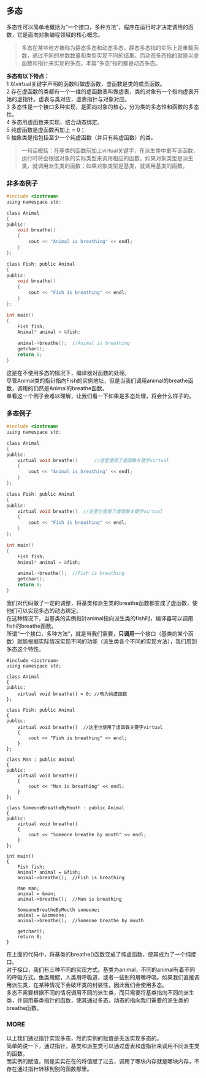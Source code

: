## 多态
多态性可以简单地概括为“一个接口，多种方法”，程序在运行时才决定调用的函数，它是面向对象编程领域的核心概念。   
> 多态在某些地方被称为静态多态和动态多态，静态多态指的实际上是重载函数，通过不同的参数数量和类型实现不同的结果。而动态多态指的就是以虚函数和指针来实现的多态。本篇“多态”指的都是动态多态。   
   
**多态有以下特点：**  
1 以virtual关键字声明的函数叫做虚函数，虚函数是类的成员函数。  
2 存在虚函数的类都有一个一维的虚函数表叫做虚表，类的对象有一个指向虚表开始的虚指针。虚表与类对应，虚表指针与对象对应。  
3 多态性是一个接口多种实现，是面向对象的核心，分为类的多态性和函数的多态性。  
4 多态用虚函数来实现，结合动态绑定。  
5 纯虚函数是虚函数再加上 = 0；  
6 抽象类是指包括至少一个纯虚函数（并只有纯虚函数）的类。   
> 一句话概括：在基类的函数前加上virtual关键字，在派生类中重写该函数，运行时将会根据对象的实际类型来调用相应的函数。如果对象类型是派生类，就调用派生类的函数；如果对象类型是基类，就调用基类的函数。   
### 非多态例子
```c
#include <iostream>       
using namespace std;    

class Animal   
{   
public:   
	void breathe()   
	{    
		cout << "Animal is breathing" << endl;    
	}   
};   

class Fish: public Animal   
{   
public:   
	void breathe()   
	{   
		cout << "Fish is breathing" << endl;   
	}    
};   

int main()   
{   
	Fish fish;    
	Animal* animal = &fish;   

	animal->breathe();	//Animal is breathing   
	getchar();   
	return 0;   
}   
```
这是在不使用多态的情况下，编译器对函数的处理。   
尽管Animal类的指针指向Fish的实例地址，但是当我们调用animal的breathe函数，调用的仍然是Animal的breathe函数。  
单看这一个例子会难以理解，让我们看一下如果是多态处理，将会什么样子的。   
### 多态例子
```c
#include <iostream>     
using namespace std;   

class Animal   
{  
public:    
	virtual void breathe()		//这里使用了虚函数关键字virtual    
	{   
		cout << "Animal is breathing" << endl;   
	}   
};    

class Fish: public Animal 
{   
public:    
	virtual void breathe()	//这里也使用了虚函数关键字virtual   
	{   
		cout << "Fish is breathing" << endl;   
	}   
};  

int main()   
{   
	Fish fish;  
	Animal* animal = &fish;   

	animal->breathe();	//Fish is breathing   
	getchar();  
	return 0;    
}
```   
我们对代码做了一定的调整，将基类和派生类的breathe函数都变成了虚函数，使他们可以实现多态的动态绑定。   
在这种情况下，当基类的实例指针animal指向派生类的fish时，编译器可以调用fish的breathe函数。   
所谓“一个接口，多种方法”，就是当我们需要，**只调用**一个接口（基类的某个函数）就能根据实际情况实现不同的功能（派生类各个不同的实现方法），我们用到多态这个特性。   
```
#include <iostream>     
using namespace std;   

class Animal   
{   
public:   
	virtual void breathe() = 0;	//改为纯虚函数    
};   

class Fish: public Animal   
{   
public:     
	virtual void breathe()	//这里也使用了虚函数关键字virtual   
	{   
		cout << "Fish is breathing" << endl;   
	}   
};    

class Man : public Animal   
{   
public:   
	virtual void breathe()   
	{   
		cout << "Man is breathing" << endl;    
	}   
};    

class SomeoneBreatheByMouth : public Animal   
{   
public:   
	virtual void breathe()   
	{   
		cout << "Someone breathe by mouth" << endl;   
	}   
};   

int main()      
{      
	Fish fish;      
	Animal* animal = &fish;      
	animal->breathe();	//Fish is breathing      

	Man man;      
	animal = &man;            
	animal->breathe();	//Man is breathing      

	SomeoneBreatheByMouth someone;      
	animal = &someone;      
	animal->breathe();	//Someone breathe by mouth      

	getchar();      
	return 0;      
}         
```   
在上面的代码中，将基类的breathe()函数变成了纯虚函数，使其成为了一个纯接口。   
对于接口，我们有三种不同的实现方式。基类为animal，不同的animal有着不同的呼吸方式。鱼类用鳃，人类用呼吸道，或者一些别的用嘴呼吸。如果我们直接调用派生类，在某种情况下会破坏类的封装性，因此我们会使用多态。   
多态不需要根据不同的情况调用不同的派生类，而只需要将基类指向不同的派生类，并调用基类指针的函数，使其通过多态，动态的指向我们需要的派生类的breathe函数。    
### MORE
以上我们通过指针实现多态，然而实例的赋值是无法实现多态的。   
简单的说一下，通过指针，基类和派生类可以通过虚表和虚指针来调用不同派生类的函数。   
而实例的赋值，则是实实在在的将值赋了过去，调用了哪块内存就是哪块内存，不存在通过指针转移到别的函数那里。   